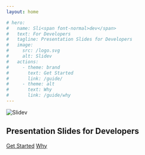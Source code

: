 ```yaml
---
layout: home

# hero:
#   name: Sli<span font-normal>dev</span>
#   text: For Developers
#   tagline: Presentation Slides for Developers
#   image:
#     src: /logo.svg
#     alt: Slidev
#   actions:
#     - theme: brand
#       text: Get Started
#       link: /guide/
#     - theme: alt
#       text: Why
#       link: /guide/why
---
```


<div class="xl:grid xl:grid-cols-[3fr_4fr] gap-4" min-h-80vh px8 xl:px20 py5 max-w-100vw>
  <div flex="~ col items-center justify-center" min-h-150>
    <h1 hidden>Slidev</h1>
    <img src="/logo-title.png" alt="Slidev" w-80 xl:w-100 xl:mt--35 />
    <h2 text-3xl mt--5 op80 text-center>Presentation Slides for Developers</h2>
    <div flex="~ gap-3 justify-center" p4 mt-5>
      <a href="/guide/" class="bg-$vp-c-brand-3 text-white px5 py3 text-xl font-bold rounded-xl hover:bg-$vp-c-brand-1">Get Started</a>
      <a href="/guide/why" class="bg-$vp-c-gray-1 text-white px5 py3 text-xl font-bold rounded-2xl hover:bg-$vp-c-brand-1">Why</a>
    </div>
  </div>
  <div flex>
    <div w-180 ma>
      <ClientOnly>
        <Demo />
      </ClientOnly>
    </div>
  </div>
</div>
